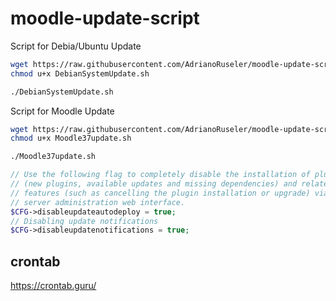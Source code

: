 # moodle-update-script
Script for Debia/Ubuntu Update
```bash
wget https://raw.githubusercontent.com/AdrianoRuseler/moodle-update-script/master/DebianSystemUpdate.sh
chmod u+x DebianSystemUpdate.sh

./DebianSystemUpdate.sh
```

Script for Moodle Update
```bash
wget https://raw.githubusercontent.com/AdrianoRuseler/moodle-update-script/master/Moodle37update.sh
chmod u+x Moodle37update.sh

./Moodle37update.sh
```

```php
// Use the following flag to completely disable the installation of plugins
// (new plugins, available updates and missing dependencies) and related
// features (such as cancelling the plugin installation or upgrade) via the
// server administration web interface.
$CFG->disableupdateautodeploy = true;
// Disabling update notifications
$CFG->disableupdatenotifications = true;
```
## crontab
https://crontab.guru/

